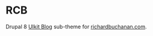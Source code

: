 # RCB
Drupal 8 [UIkit Blog](https://www.drupal.org/project/uikit_blog) sub-theme for [richardbuchanan.com](http://richardbuchanan.com).
